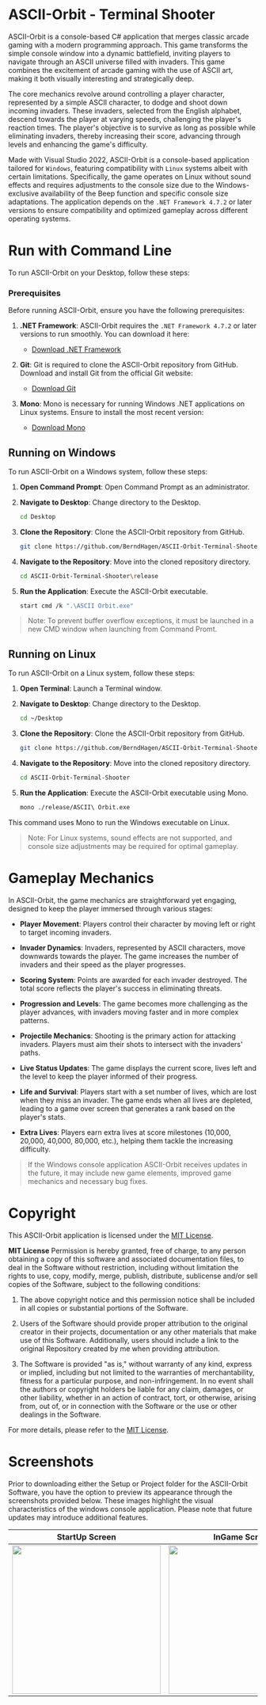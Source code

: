 # ASCII-Orbit - Terminal Shooter

ASCII-Orbit is a console-based C# application that merges classic arcade gaming with a modern programming approach. This game transforms the simple console window into a dynamic battlefield, inviting players to navigate through an ASCII universe filled with invaders. This game combines the excitement of arcade gaming with the use of ASCII art, making it both visually interesting and strategically deep.

The core mechanics revolve around controlling a player character, represented by a simple ASCII character, to dodge and shoot down incoming invaders. These invaders, selected from the English alphabet, descend towards the player at varying speeds, challenging the player's reaction times. The player's objective is to survive as long as possible while eliminating invaders, thereby increasing their score, advancing through levels and enhancing the game's difficulty.

Made with Visual Studio 2022, ASCII-Orbit is a console-based application tailored for `Windows`, featuring compatibility with `Linux` systems albeit with certain limitations. Specifically, the game operates on Linux without sound effects and requires adjustments to the console size due to the Windows-exclusive availability of the Beep function and specific console size adaptations. The application depends on the `.NET Framework 4.7.2` or later versions to ensure compatibility and optimized gameplay across different operating systems.

# Run with Command Line

To run ASCII-Orbit on your Desktop, follow these steps:

### Prerequisites

Before running ASCII-Orbit, ensure you have the following prerequisites:

1. **.NET Framework**: ASCII-Orbit requires the `.NET Framework 4.7.2` or later versions to run smoothly. You can download it here:
   - [Download .NET Framework](https://dotnet.microsoft.com/download/dotnet-framework)
   
2. **Git**: Git is required to clone the ASCII-Orbit repository from GitHub. Download and install Git from the official Git website:
   - [Download Git](https://git-scm.com/)

3. **Mono**: Mono is necessary for running Windows .NET applications on Linux systems. Ensure to install the most recent version:
   - [Download Mono](https://www.mono-project.com/download/stable/)


## Running on Windows

To run ASCII-Orbit on a Windows system, follow these steps:

1. **Open Command Prompt**: Open Command Prompt as an administrator.

2. **Navigate to Desktop**: Change directory to the Desktop.
   ```bash
   cd Desktop

3. **Clone the Repository**: Clone the ASCII-Orbit repository from GitHub.
   ```bash
   git clone https://github.com/BerndHagen/ASCII-Orbit-Terminal-Shooter.git

4. **Navigate to the Repository**: Move into the cloned repository directory.
   ```bash
   cd ASCII-Orbit-Terminal-Shooter\release

5. **Run the Application**: Execute the ASCII-Orbit executable.
   ```bash
   start cmd /k ".\ASCII Orbit.exe"

> Note: To prevent buffer overflow exceptions, it must be launched in a new CMD window when launching from Command Promt.  

## Running on Linux

To run ASCII-Orbit on a Linux system, follow these steps:

1. **Open Terminal**: Launch a Terminal window.

2. **Navigate to Desktop**: Change directory to the Desktop.
   ```bash
   cd ~/Desktop
   
3. **Clone the Repository**: Clone the ASCII-Orbit repository from GitHub.
   ```bash
   git clone https://github.com/BerndHagen/ASCII-Orbit-Terminal-Shooter.git

4. **Navigate to the Repository**: Move into the cloned repository directory.
   ```bash
   cd ASCII-Orbit-Terminal-Shooter

5. **Run the Application**: Execute the ASCII-Orbit executable using Mono.
   ```bash
   mono ./release/ASCII\ Orbit.exe
   
This command uses Mono to run the Windows executable on Linux.
> Note: For Linux systems, sound effects are not supported, and console size adjustments may be required for optimal gameplay.

# Gameplay Mechanics

In ASCII-Orbit, the game mechanics are straightforward yet engaging, designed to keep the player immersed through various stages:

- **Player Movement**: Players control their character by moving left or right to target incoming invaders.

- **Invader Dynamics**: Invaders, represented by ASCII characters, move downwards towards the player. The game increases the number of invaders and their speed as the player progresses.

- **Scoring System**: Points are awarded for each invader destroyed. The total score reflects the player's success in eliminating threats.

- **Progression and Levels**: The game becomes more challenging as the player advances, with invaders moving faster and in more complex patterns.

- **Projectile Mechanics**: Shooting is the primary action for attacking invaders. Players must aim their shots to intersect with the invaders' paths.

- **Live Status Updates**: The game displays the current score, lives left and the level to keep the player informed of their progress.

- **Life and Survival**: Players start with a set number of lives, which are lost when they miss an invader. The game ends when all lives are depleted, leading to a game over screen that generates a rank based on the player's stats.

- **Extra Lives**: Players earn extra lives at score milestones (10,000, 20,000, 40,000, 80,000, etc.), helping them tackle the increasing difficulty.
  
> If the Windows console application ASCII-Orbit receives updates in the future, it may include new game elements, improved game mechanics and necessary bug fixes.

# Copyright

This ASCII-Orbit application is licensed under the [MIT License](LICENSE).

**MIT License**
Permission is hereby granted, free of charge, to any person obtaining a copy of this software and associated documentation files, to deal in the Software without restriction, including without limitation the rights to use, copy, modify, merge, publish, distribute, sublicense and/or sell copies of the Software, subject to the following conditions:

1. The above copyright notice and this permission notice shall be included in all copies or substantial portions of the Software.

2. Users of the Software should provide proper attribution to the original creator in their projects, documentation or any other materials that make use of this Software. Additionally, users should include a link to the original Repository created by me when providing attribution.

3. The Software is provided "as is," without warranty of any kind, express or implied, including but not limited to the warranties of merchantability, fitness for a particular purpose, and non-infringement. In no event shall the authors or copyright holders be liable for any claim, damages, or other liability, whether in an action of contract, tort, or otherwise, arising from, out of, or in connection with the Software or the use or other dealings in the Software.

For more details, please refer to the [MIT License](LICENSE).

# Screenshots
Prior to downloading either the Setup or Project folder for the ASCII-Orbit Software, you have the option to preview its appearance through the screenshots provided below. These images highlight the visual characteristics of the windows console application. Please note that future updates may introduce additional features.

| StartUp Screen               | InGame Screen                | GameOver Screen              |
|------------------------------|------------------------------|------------------------------|
| <img src="https://github.com/BerndHagen/ASCII-Orbit-Terminal-Shooter/raw/main/img/v1.0.0-ascii-orbit-title.png" width="300px"> | <img src="https://github.com/BerndHagen/ASCII-Orbit-Terminal-Shooter/raw/main/img/v1.0.0-ascii-orbit-game.png" width="300px"> | <img src="https://github.com/BerndHagen/ASCII-Orbit-Terminal-Shooter/raw/main/img/v1.0.0-ascii-orbit-gameover.png" width="300px"> |
